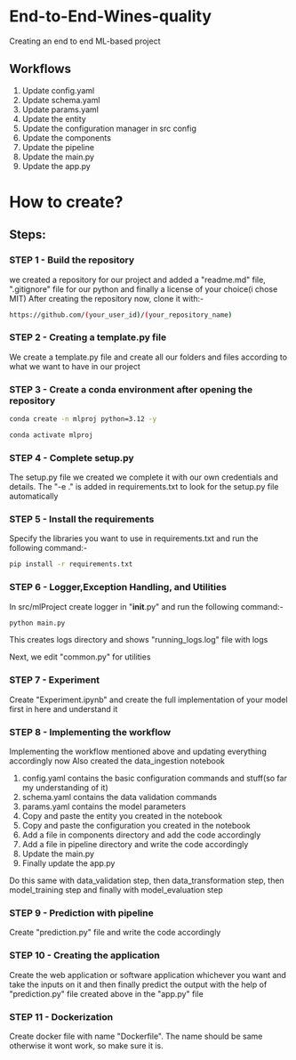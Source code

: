 # End-to-End-Wines-quality

Creating an end to end ML-based project

## Workflows

1. Update config.yaml
2. Update schema.yaml
3. Update params.yaml
4. Update the entity
5. Update the configuration manager in src config
6. Update the components
7. Update the pipeline 
8. Update the main.py
9. Update the app.py

# How to create?
## Steps:

### STEP 1 - Build the repository

we created a repository for our project and added a "readme.md" file, ".gitignore" file for our python and finally a license of your choice(i chose MIT)
After creating the repository now, clone it with:-

```bash
https://github.com/(your_user_id)/(your_repository_name)
```

### STEP 2 - Creating a template.py file

We create a template.py file and create all our folders and files according to what we want to have in our project

### STEP 3 - Create a conda environment after opening the repository

```bash
conda create -n mlproj python=3.12 -y
```

```bash
conda activate mlproj
```

### STEP 4 - Complete setup.py

The setup.py file we created we complete it with our own credentials and details.
The "-e ." is added in requirements.txt to look for the setup.py file automatically

### STEP 5 - Install the requirements

Specify the libraries you want to use in requirements.txt and run the following command:-
```bash
pip install -r requirements.txt
```

### STEP 6 - Logger,Exception Handling, and Utilities

In src/mlProject create logger in "__init__.py" and run the following command:-
```bash
python main.py
```
This creates logs directory and shows "running_logs.log" file with logs

Next, we edit "common.py" for utilities

### STEP 7 - Experiment

Create "Experiment.ipynb" and create the full implementation of your model first in here and understand it

### STEP 8 - Implementing the workflow

Implementing the workflow mentioned above and updating everything accordingly now
Also created the data_ingestion notebook

1. config.yaml contains the basic configuration commands and stuff(so far my understanding of it)
2. schema.yaml contains the data validation commands
3. params.yaml contains the model parameters
4. Copy and paste the entity you created in the notebook
5. Copy and paste the configuration you created in the notebook
6. Add a file in components directory and add the code accordingly
7. Add a file in pipeline directory and write the code accordingly
8. Update the main.py
9. Finally update the app.py

Do this same with data_validation step, then data_transformation step, then model_training step and finally with model_evaluation step

### STEP 9 - Prediction with pipeline

Create "prediction.py" file and write the code accordingly

### STEP 10 - Creating the application

Create the web application or software application whichever you want and take the inputs on it and then finally predict the output with the help of "prediction.py" file created above in the "app.py" file

### STEP 11 - Dockerization

Create docker file with name "Dockerfile". 
The name should be same otherwise it wont work, so make sure it is.